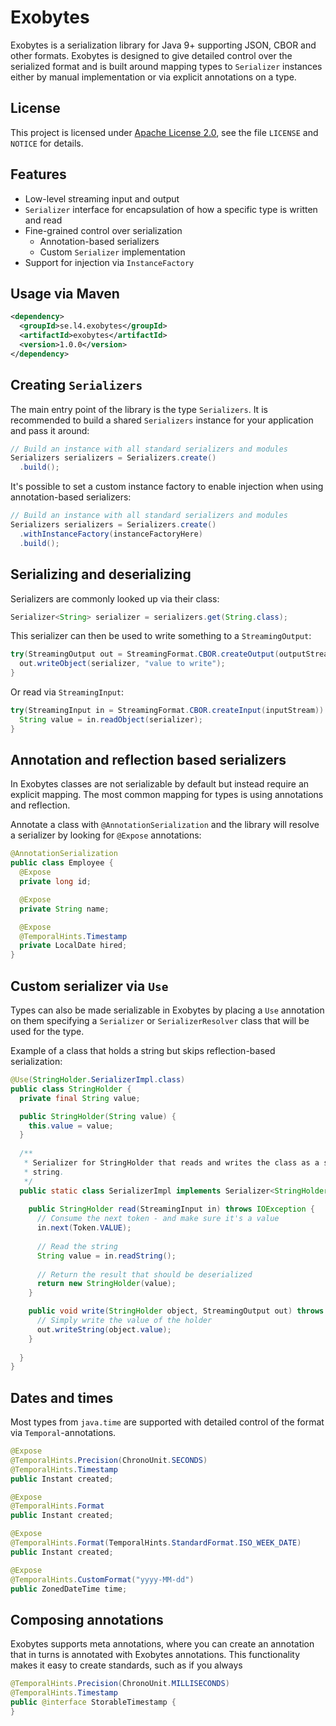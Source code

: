 # Exobytes

Exobytes is a serialization library for Java 9+ supporting JSON, CBOR and
other formats. Exobytes is designed to give detailed control over the serialized
format and is built around mapping types to `Serializer` instances either by
manual implementation or via explicit annotations on a type.

## License

This project is licensed under [Apache License 2.0](https://www.apache.org/licenses/LICENSE-2.0),
see the file `LICENSE` and `NOTICE` for details.

## Features

* Low-level streaming input and output
* `Serializer` interface for encapsulation of how a specific type is written and read
* Fine-grained control over serialization
  * Annotation-based serializers
  * Custom `Serializer` implementation
* Support for injection via `InstanceFactory`

## Usage via Maven

```xml
<dependency>
  <groupId>se.l4.exobytes</groupId>
  <artifactId>exobytes</artifactId>
  <version>1.0.0</version>
</dependency>
```

## Creating `Serializers`

The main entry point of the library is the type `Serializers`. It is recommended
to build a shared `Serializers` instance for your application and pass it
around:

```java
// Build an instance with all standard serializers and modules
Serializers serializers = Serializers.create()
  .build();
```

It's possible to set a custom instance factory to enable injection when using
annotation-based serializers:

```java
// Build an instance with all standard serializers and modules
Serializers serializers = Serializers.create()
  .withInstanceFactory(instanceFactoryHere)
  .build();
```

## Serializing and deserializing

Serializers are commonly looked up via their class:

```java
Serializer<String> serializer = serializers.get(String.class);
```

This serializer can then be used to write something to a `StreamingOutput`:

```java
try(StreamingOutput out = StreamingFormat.CBOR.createOutput(outputStream)) {
  out.writeObject(serializer, "value to write");
}
```

Or read via `StreamingInput`:

```java
try(StreamingInput in = StreamingFormat.CBOR.createInput(inputStream)) {
  String value = in.readObject(serializer);
}
```

## Annotation and reflection based serializers

In Exobytes classes are not serializable by default but instead require 
an explicit mapping. The most common mapping for types is using annotations and
reflection.

Annotate a class with `@AnnotationSerialization` and the library will resolve
a serializer by looking for `@Expose` annotations:

```java
@AnnotationSerialization
public class Employee {
  @Expose
  private long id;

  @Expose
  private String name;

  @Expose
  @TemporalHints.Timestamp
  private LocalDate hired;
}
```

## Custom serializer via `Use`

Types can also be made serializable in Exobytes by placing a `Use` annotation 
on them specifying a `Serializer` or `SerializerResolver` class that will be
used for the type.

Example of a class that holds a string but skips reflection-based serialization:

```java
@Use(StringHolder.SerializerImpl.class)
public class StringHolder {
  private final String value;

  public StringHolder(String value) {
    this.value = value;
  }
  
  /**
   * Serializer for StringHolder that reads and writes the class as a single
   * string.
   */
  public static class SerializerImpl implements Serializer<StringHolder> {
    
    public StringHolder read(StreamingInput in) throws IOException {
      // Consume the next token - and make sure it's a value
      in.next(Token.VALUE);
      
      // Read the string
      String value = in.readString();
      
      // Return the result that should be deserialized
      return new StringHolder(value);
    }

    public void write(StringHolder object, StreamingOutput out) throws IOException {
      // Simply write the value of the holder
      out.writeString(object.value);
    }
  
  }
}
```

## Dates and times

Most types from `java.time` are supported with detailed control of the format
via `Temporal`-annotations.

```java
@Expose
@TemporalHints.Precision(ChronoUnit.SECONDS)
@TemporalHints.Timestamp
public Instant created;

@Expose
@TemporalHints.Format
public Instant created;

@Expose
@TemporalHints.Format(TemporalHints.StandardFormat.ISO_WEEK_DATE)
public Instant created;

@Expose
@TemporalHints.CustomFormat("yyyy-MM-dd")
public ZonedDateTime time;
```

## Composing annotations

Exobytes supports meta annotations, where you can create an annotation that
in turns is annotated with Exobytes annotations. This functionality makes it
easy to create standards, such as if you always

```java
@TemporalHints.Precision(ChronoUnit.MILLISECONDS)
@TemporalHints.Timestamp
public @interface StorableTimestamp {
}
```
